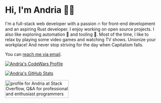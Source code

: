 # Hi, I'm Andria 🧙‍♀️

I'm a full-stack web developer with a passion 🔥 for front-end development and an aspiring Rust developer. I enjoy working on open source projects. I also like exploring automation 🤖 and tooling 🔧. Most of the time, I like to relax by playing some video games and watching TV shows. Unionize your workplace! And never stop striving for the day when Capitalism falls.

You can [reach me via email](mailto:andria_girl@proton.me).

[![Andria's CodeWars Profile](https://www.codewars.com/users/andria_dev/badges/large)](https://www.codewars.com/users/andria_dev)

[![Andria's GitHub Stats](https://github-readme-stats.vercel.app/api?count_private=true&show_icons=true&theme=aura&hide_border=true&username=andria-dev)](https://github.com/anuraghazra/github-readme-stats)

<a href="https://stackoverflow.com/users/4709300/andria"><img src="https://stackoverflow.com/users/flair/4709300.png?theme=dark" width="208" height="58" alt="profile for Andria at Stack Overflow, Q&amp;A for professional and enthusiast programmers" title="profile for Andria at Stack Overflow, Q&amp;A for professional and enthusiast programmers"></a>
